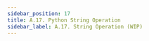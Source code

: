 ```yaml
---
sidebar_position: 17
title: A.17. Python String Operation
sidebar_label: A.17. String Operation (WIP)
---
```


